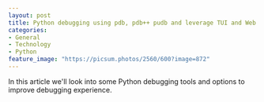 ```yaml
---
layout: post
title: Python debugging using pdb, pdb++ pudb and leverage TUI and Web interfaces for ease of debugging.
categories:
- General
- Technology
- Python
feature_image: "https://picsum.photos/2560/600?image=872"
---
```


In this article we'll look into some Python debugging tools and options to improve debugging experience.


